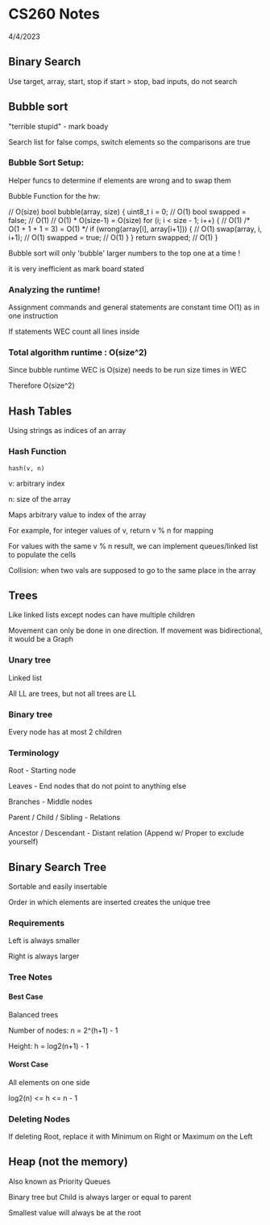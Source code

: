 # CS260 Notes

4/4/2023

## Binary Search
Use target, array, start, stop
if start > stop, bad inputs, do not search

## Bubble sort

"terrible stupid" - mark boady

Search list for false comps, switch elements so the comparisons are true

### Bubble Sort Setup:

Helper funcs to determine if elements are wrong and to swap them

Bubble Function for the hw:

// O(size)
bool bubble(array, size) {
	uint8_t i = 0; // O(1)
	bool swapped = false; // O(1)
	// O(1) * O(size-1) = O(size) 
	for (i; i < size - 1; i++) { // O(1)
		/* O(1 + 1 + 1 = 3) = O(1) */
		if (wrong(array[i], array[i+1])) { // O(1)
			swap(array, i, i+1); // O(1)
			swapped = true; // O(1)
		}
	}
	return swapped; // O(1)
}

Bubble sort will only 'bubble' larger numbers to the top one at a time ! 

it is very inefficient as mark board stated

### Analyzing the runtime!

Assignment commands and general statements are constant time O(1) as in one instruction

If statements WEC count all lines inside

### Total algorithm runtime : O(size^2)

Since bubble runtime WEC is O(size) needs to be run size times in WEC

Therefore O(size^2)

## Hash Tables

Using strings as indices of an array

### Hash Function

`hash(v, n)`

v: arbitrary index

n: size of the array

Maps arbitrary value to index of the array

For example, for integer values of v, return v % n for mapping

For values with the same v % n result, we can implement queues/linked list to populate the cells

Collision: when two vals are supposed to go to the same place in the array 

## Trees

Like linked lists except nodes can have multiple children

Movement can only be done in one direction. If movement was bidirectional, it would be a Graph

### Unary tree

Linked list

All LL are trees, but not all trees are LL

### Binary tree

Every node has at most 2 children

### Terminology

Root - Starting node

Leaves - End nodes that do not point to anything else

Branches - Middle nodes 

Parent / Child / Sibling - Relations

Ancestor / Descendant - Distant relation (Append w/ Proper to exclude yourself)

## Binary Search Tree

Sortable and easily insertable

Order in which elements are inserted creates the unique tree

### Requirements

Left is always smaller

Right is always larger

### Tree Notes

#### Best Case

Balanced trees

Number of nodes: n = 2^(h+1) - 1

Height: h = log2(n+1) - 1

#### Worst Case

All elements on one side

log2(n) <= h <= n - 1

### Deleting Nodes

If deleting Root, replace it with Minimum on Right or Maximum on the Left

## Heap (not the memory)

Also known as Priority Queues

Binary tree but Child is always larger or equal to parent

Smallest value will always be at the root

